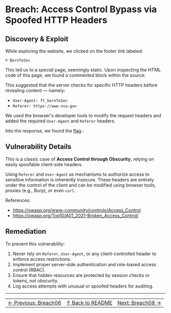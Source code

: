 # Breach: Access Control Bypass via Spoofed HTTP Headers

## Discovery & Exploit

While exploring the website, we clicked on the footer link labeled:

``© BornToSec``

This led us to a special page, seemingly static. Upon inspecting the HTML code of this page, we found a commented block within the source:

This suggested that the server checks for specific HTTP headers before revealing content — namely:

- `User-Agent: ft_bornToSec`
- `Referer: https://www.nsa.gov`

We used the browser's developer tools to modify the request headers and added the required `User-Agent` and `Referer` headers.

Into the response, we found the [flag](../flag).:


## Vulnerability Details

This is a classic case of **Access Control through Obscurity**, relying on easily spoofable client-side headers.

Using `Referer` and `User-Agent` as mechanisms to authorize access to sensitive information is inherently insecure. These headers are entirely under the control of the client and can be modified using browser tools, proxies (e.g., Burp), or even `curl`.

References:

- https://owasp.org/www-community/controls/Access_Control
- https://owasp.org/Top10/A01_2021-Broken_Access_Control/

## Remediation

To prevent this vulnerability:

1. Never rely on `Referer`, `User-Agent`, or any client-controlled header to enforce access restrictions.
2. Implement proper server-side authentication and role-based access control (RBAC).
3. Ensure that hidden resources are protected by session checks or tokens, not obscurity.
4. Log access attempts with unusual or spoofed headers for auditing.

---

<table width="100%">
  <tr>
    <td align="left"><a href="../../Breach06_OpenRedirectSiteParameter/Ressources/writeup.md">← Previous: Breach06</a></td>
    <td align="center"><a href="../../README.md">↑ Back to README</a></td>
    <td align="right"><a href="../../Breach08_SQLi_DeepEnumerationFlagRebuild/Ressources/writeup.md">Next: Breach08 →</a></td>
  </tr>
</table>
